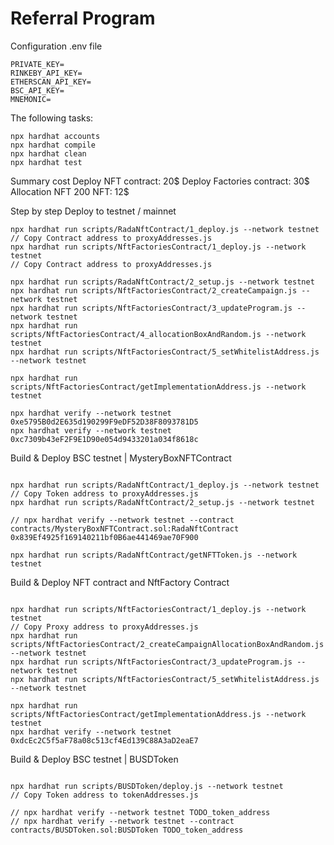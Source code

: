 # Referral Program

Configuration .env file

```shell
PRIVATE_KEY=
RINKEBY_API_KEY=
ETHERSCAN_API_KEY=
BSC_API_KEY=
MNEMONIC=
```

The following tasks:

```shell
npx hardhat accounts
npx hardhat compile
npx hardhat clean
npx hardhat test
```

Summary cost
Deploy NFT contract: 20$
Deploy Factories contract: 30$
Allocation NFT 200 NFT: 12$

Step by step Deploy to testnet / mainnet

```shell
npx hardhat run scripts/RadaNftContract/1_deploy.js --network testnet
// Copy Contract address to proxyAddresses.js
npx hardhat run scripts/NftFactoriesContract/1_deploy.js --network testnet
// Copy Contract address to proxyAddresses.js

npx hardhat run scripts/RadaNftContract/2_setup.js --network testnet
npx hardhat run scripts/NftFactoriesContract/2_createCampaign.js --network testnet
npx hardhat run scripts/NftFactoriesContract/3_updateProgram.js --network testnet
npx hardhat run scripts/NftFactoriesContract/4_allocationBoxAndRandom.js --network testnet
npx hardhat run scripts/NftFactoriesContract/5_setWhitelistAddress.js --network testnet

npx hardhat run scripts/NftFactoriesContract/getImplementationAddress.js --network testnet

npx hardhat verify --network testnet 0xe5795B0d2E635d190299F9eDF52D38F8093781D5
npx hardhat verify --network testnet 0xc7309b43eF2F9E1D90e054d9433201a034f8618c
```

Build & Deploy BSC testnet | MysteryBoxNFTContract

```shell

npx hardhat run scripts/RadaNftContract/1_deploy.js --network testnet
// Copy Token address to proxyAddresses.js
npx hardhat run scripts/RadaNftContract/2_setup.js --network testnet

// npx hardhat verify --network testnet --contract contracts/MysteryBoxNFTContract.sol:RadaNftContract 0x839Ef4925f169140211bf0B6ae441469ae70F900

npx hardhat run scripts/RadaNftContract/getNFTToken.js --network testnet

```

Build & Deploy NFT contract and NftFactory Contract

```shell

npx hardhat run scripts/NftFactoriesContract/1_deploy.js --network testnet
// Copy Proxy address to proxyAddresses.js
npx hardhat run scripts/NftFactoriesContract/2_createCampaignAllocationBoxAndRandom.js --network testnet
npx hardhat run scripts/NftFactoriesContract/3_updateProgram.js --network testnet
npx hardhat run scripts/NftFactoriesContract/5_setWhitelistAddress.js --network testnet

npx hardhat run scripts/NftFactoriesContract/getImplementationAddress.js --network testnet
npx hardhat verify --network testnet 0xdcEc2C5f5aF78a08c513cf4Ed139C88A3aD2eaE7
```

Build & Deploy BSC testnet | BUSDToken

```shell

npx hardhat run scripts/BUSDToken/deploy.js --network testnet
// Copy Token address to tokenAddresses.js

// npx hardhat verify --network testnet TODO_token_address
// npx hardhat verify --network testnet --contract contracts/BUSDToken.sol:BUSDToken TODO_token_address

```
